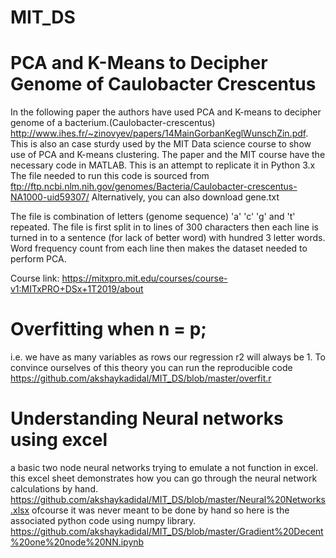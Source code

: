 # MIT_DS
# PCA and K-Means to Decipher Genome of Caulobacter Crescentus
In the following paper the authors have used PCA and K-means to decipher genome of a bacterium.(Caulobacter-crescentus) http://www.ihes.fr/~zinovyev/papers/14MainGorbanKeglWunschZin.pdf. 
This is also an case sturdy used by the MIT Data science course to show use of PCA and K-means clustering.
The paper and the MIT course have the necessary code in MATLAB. This is an attempt to replicate it in Python 3.x
The file needed to run this code is sourced from 
ftp://ftp.ncbi.nlm.nih.gov/genomes/Bacteria/Caulobacter-crescentus-NA1000-uid59307/ 
Alternatively, you can also download gene.txt

The file is combination of letters (genome sequence) 'a' 'c' 'g' and 't' repeated. The file is first split in to lines of 300 characters then each line is turned in to a sentence (for lack of better word) with hundred 3 letter words. Word frequency count from each line then makes the dataset needed to perform PCA.

Course link:
https://mitxpro.mit.edu/courses/course-v1:MITxPRO+DSx+1T2019/about

# Overfitting when n = p; 
i.e. we have as many variables as rows our regression r2 will always be 1. To convince ourselves of this theory  you can run the reproducible code https://github.com/akshaykadidal/MIT_DS/blob/master/overfit.r


# Understanding Neural networks using excel
a basic two node neural networks trying to emulate a not function in excel. this excel sheet demonstrates how you can go through the neural network calculations by hand. https://github.com/akshaykadidal/MIT_DS/blob/master/Neural%20Networks.xlsx
ofcourse it was never meant to be done by hand so here is the associated python code using numpy library.
https://github.com/akshaykadidal/MIT_DS/blob/master/Gradient%20Decent%20one%20node%20NN.ipynb
